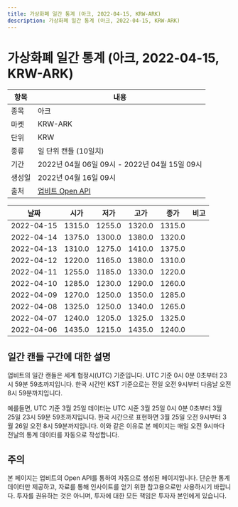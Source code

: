 ```yaml
---
title: 가상화폐 일간 통계 (아크, 2022-04-15, KRW-ARK)
description: 가상화폐 일간 통계 (아크, 2022-04-15, KRW-ARK)
---
```



가상화폐 일간 통계 (아크, 2022-04-15, KRW-ARK)
===

|항목|내용|
|--|--|
|종목|아크|
|마켓|KRW-ARK|
|단위|KRW|
|종류|일 단위 캔들 (10일치)|
|기간|2022년 04월 06일 09시 - 2022년 04월 15일 09시|
|생성일|2022년 04월 16일 09시|
|출처|[업비트 Open API](https://docs.upbit.com)|


|날짜|시가|저가|고가|종가|비고|
|--|--|--|--|--|--|
|2022-04-15|1315.0|1255.0|1320.0|1315.0|    |
|2022-04-14|1375.0|1300.0|1380.0|1320.0|    |
|2022-04-13|1310.0|1275.0|1410.0|1375.0|    |
|2022-04-12|1220.0|1165.0|1380.0|1310.0|    |
|2022-04-11|1255.0|1185.0|1330.0|1220.0|    |
|2022-04-10|1285.0|1230.0|1290.0|1260.0|    |
|2022-04-09|1270.0|1250.0|1350.0|1285.0|    |
|2022-04-08|1325.0|1250.0|1340.0|1265.0|    |
|2022-04-07|1240.0|1205.0|1325.0|1325.0|    |
|2022-04-06|1435.0|1215.0|1435.0|1240.0|    |


일간 캔들 구간에 대한 설명
---


업비트의 일간 캔들은 세계 협정시(UTC) 기준입니다. 
UTC 기준 0시 0분 0초부터 23시 59분 59초까지입니다. 
한국 시간인 KST 기준으로는 전일 오전 9시부터 다음날 오전 8시 59분까지입니다. 


예를들면, UTC 기준 3월 25일 데이터는 UTC 시준 3월 25일 0시 0분 0초부터 3월 25일 23시 59분 59초까지입니다. 
한국 시간으로 표현하면 3월 25일 오전 9시부터 3월 26일 오전 8시 59분까지입니다. 
이와 같은 이유로 본 페이지는 매일 오전 9시마다 전날의 통계 데이터를 자동으로 작성합니다. 


주의
---


본 페이지는 업비트의 Open API를 통하여 자동으로 생성된 페이지입니다. 
단순한 통계 데이터만 제공하고, 자료를 통해 인사이트를 얻기 위한 참고용으로만 사용하시기 바랍니다. 
투자를 권유하는 것은 아니며, 투자에 대한 모든 책임은 투자자 본인에게 있습니다. 
